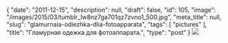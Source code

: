 {
    "date": "2011-12-15",
    "description": null,
    "draft": false,
    "id": 105,
    "image": "/images/2015/03/tumblr_lw8nz7ga701qz7zvno1_500.jpg",
    "meta_title": null,
    "slug": "glamurnaia-odiezhka-dlia-fotoapparata",
    "tags": [
        "pictures"
    ],
    "title": "Гламурная одежка для фотоаппарата.",
    "type": "post"
}
![](/images/2015/03/tumblr_lw8nz7ga701qz7zvno1_500.jpg)
